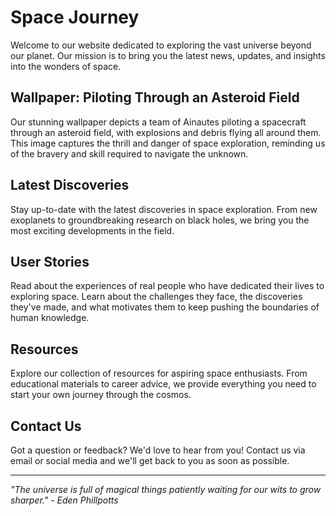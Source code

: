 <!--font:Creepster-->

# Space Journey

Welcome to our website dedicated to exploring the vast universe beyond our planet. Our mission is to bring you the latest news, updates, and insights into the wonders of space.

## Wallpaper: Piloting Through an Asteroid Field

Our stunning wallpaper depicts a team of Ainautes piloting a spacecraft through an asteroid field, with explosions and debris flying all around them. This image captures the thrill and danger of space exploration, reminding us of the bravery and skill required to navigate the unknown.

## Latest Discoveries

Stay up-to-date with the latest discoveries in space exploration. From new exoplanets to groundbreaking research on black holes, we bring you the most exciting developments in the field.

## User Stories

Read about the experiences of real people who have dedicated their lives to exploring space. Learn about the challenges they face, the discoveries they've made, and what motivates them to keep pushing the boundaries of human knowledge.

## Resources

Explore our collection of resources for aspiring space enthusiasts. From educational materials to career advice, we provide everything you need to start your own journey through the cosmos.

## Contact Us

Got a question or feedback? We'd love to hear from you! Contact us via email or social media and we'll get back to you as soon as possible.

---

_"The universe is full of magical things patiently waiting for our wits to grow sharper." - Eden Phillpotts_

<!--

Write me content for website with wallpaper which alt text is:

"A team of Ainautes piloting a spacecraft through an asteroid field, with explosions and debris flying all around them."

The name/title of the page should not be 1:1 copy of the alt text but rather a real content of the website which is using this wallpaper.

- Use markdown format 
- Start with heading
- Heading should be short and concise
- The content should look like a real website 
- The website should not be about the wallpaper, wallpaper is just a related background
- Heading should be contain work "wallpaper" or "background"
- Include real sections like references, contact, user stories, etc. use things relevant to the page purpose.
- Feel free to use structure like headings, bullets, numbering, blockquotes, paragraphs, horizontal lines, etc.
- You can use formatting like bold or _italic_
- You can include UTF-8 emojis
- Links should be only #hash anchors (and you can refer to the document itself)
- Do not include images


---


# Exploring the Universe: A Journey Through Space

Welcome to our website dedicated to exploring the vast universe beyond our planet. Our mission is to bring you the latest news, updates, and insights into the wonders of space.

## Wallpaper: Piloting Through an Asteroid Field

Our stunning wallpaper depicts a team of Ainautes piloting a spacecraft through an asteroid field, with explosions and debris flying all around them. This image captures the thrill and danger of space exploration, reminding us of the bravery and skill required to navigate the unknown.

## Latest Discoveries

Stay up-to-date with the latest discoveries in space exploration. From new exoplanets to groundbreaking research on black holes, we bring you the most exciting developments in the field.

## User Stories

Read about the experiences of real people who have dedicated their lives to exploring space. Learn about the challenges they face, the discoveries they've made, and what motivates them to keep pushing the boundaries of human knowledge.

## Resources

Explore our collection of resources for aspiring space enthusiasts. From educational materials to career advice, we provide everything you need to start your own journey through the cosmos.

## Contact Us

Got a question or feedback? We'd love to hear from you! Contact us via email or social media and we'll get back to you as soon as possible.

---

_"The universe is full of magical things patiently waiting for our wits to grow sharper." - Eden Phillpotts_

-->
